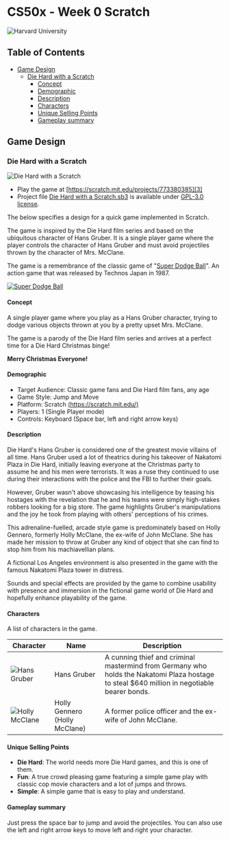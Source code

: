 # CS50x - Week 0 Scratch

![Harvard University](https://raw.githubusercontent.com/sebastienrousseau/vault/main/assets/banners/banner-harvard-university.svg)

## Table of Contents

- [Game Design](#game-design)
  - [Die Hard with a Scratch](#die-hard-with-a-scratch)
    - [Concept](#concept)
    - [Demographic](#demographic)
    - [Description](#description)
    - [Characters](#characters)
    - [Unique Selling Points](#unique-selling-points)
    - [Gameplay summary](#gameplay-summary)

## Game Design

### Die Hard with a Scratch

![Die Hard with a Scratch](https://raw.githubusercontent.com/sebastienrousseau/vault/main/assets/cs50x/DieHardWithAScracth.svg)

- Play the game at [https://scratch.mit.edu/projects/773380385][3]
- Project file
  [Die Hard with a Scratch.sb3](./sb3/Die%20Hard%20with%20a%20Scratch.sb3) is
  available under [GPL-3.0 license](../LICENSE).

The below specifies a design for a quick game implemented in Scratch.

The game is inspired by the Die Hard film series and based on the ubiquitous
character of Hans Gruber. It is a single player game where the player controls
the character of Hans Gruber and must avoid projectiles thrown by the character
of Mrs. McClane.

The game is a remembrance of the classic game of "[Super Dodge Ball][2]". An
action game that was released by Technos Japan in 1987.

[![Super Dodge Ball](https://raw.githubusercontent.com/sebastienrousseau/vault/main/assets/cs50x/SuperDodgeBall.svg)][2]

#### Concept

A single player game where you play as a Hans Gruber character, trying to dodge
various objects thrown at you by a pretty upset Mrs. McClane.

The game is a parody of the Die Hard film series and arrives at a perfect time
for a Die Hard Christmas binge!

**Merry Christmas Everyone!**

#### Demographic

- Target Audience: Classic game fans and Die Hard film fans, any age
- Game Style: Jump and Move
- Platform: Scratch [(https://scratch.mit.edu/)][1]
- Players: 1 (Single Player mode)
- Controls: Keyboard (Space bar, left and right arrow keys)

#### Description

Die Hard's Hans Gruber is considered one of the greatest movie villains of all
time. Hans Gruber used a lot of theatrics during his takeover of Nakatomi Plaza
in Die Hard, initially leaving everyone at the Christmas party to assume he and
his men were terrorists. It was a ruse they continued to use during their
interactions with the police and the FBI to further their goals.

However, Gruber wasn't above showcasing his intelligence by teasing his hostages
with the revelation that he and his teams were simply high-stakes robbers
looking for a big store. The game highlights Gruber's manipulations and the joy
he took from playing with others' perceptions of his crimes.

This adrenaline-fuelled, arcade style game is predominately based on Holly
Gennero, formerly Holly McClane, the ex-wife of John McClane. She has made her
mission to throw at Gruber any kind of object that she can find to stop him from
his machiavellian plans.

A fictional Los Angeles environment is also presented in the game with the
famous Nakatomi Plaza tower in distress.

Sounds and special effects are provided by the game to combine usability with
presence and immersion in the fictional game world of Die Hard and hopefully
enhance playability of the game.

#### Characters

A list of characters in the game.

| Character | Name | Description |
|---|---|---|
| ![Hans Gruber](https://raw.githubusercontent.com/sebastienrousseau/vault/main/assets/cs50x/HansGruber.svg) | Hans Gruber  | A cunning thief and criminal mastermind from Germany who holds the Nakatomi Plaza hostage to steal $640 million in negotiable bearer bonds.  |
| ![Holly McClane](https://raw.githubusercontent.com/sebastienrousseau/vault/main/assets/cs50x/HollyMcClane.svg) | Holly Gennero (Holly McClane) | A former police officer and the ex-wife of John McClane. |

#### Unique Selling Points

- **Die Hard**: The world needs more Die Hard games, and this is one of them.
- **Fun**: A true crowd pleasing game featuring a simple game play with classic
  cop movie characters and a lot of jumps and throws.
- **Simple**: A simple game that is easy to play and understand.

#### Gameplay summary

Just press the space bar to jump and avoid the projectiles. You can also use the
left and right arrow keys to move left and right your character.

[1]: https://scratch.mit.edu/
[2]: https://en.wikipedia.org/wiki/Super_Dodge_Ball
[3]: https://scratch.mit.edu/projects/773380385
